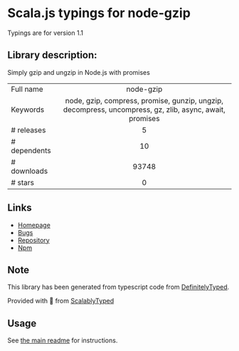 
# Scala.js typings for node-gzip

Typings are for version 1.1

## Library description:
Simply gzip and ungzip in Node.js with promises

|                    |                 |
| ------------------ | :-------------: |
| Full name          | node-gzip |
| Keywords           | node, gzip, compress, promise, gunzip, ungzip, decompress, uncompress, gz, zlib, async, await, promises |
| # releases         | 5 |
| # dependents       | 10 |
| # downloads        | 93748 |
| # stars            | 0 |

## Links
- [Homepage](https://github.com/Rebsos/node-gzip#readme)
- [Bugs](https://github.com/Rebsos/node-gzip/issues)
- [Repository](https://github.com/Rebsos/node-gzip)
- [Npm](https://www.npmjs.com/package/node-gzip)
    


## Note
This library has been generated from typescript code from [DefinitelyTyped](https://definitelytyped.org).

Provided with :purple_heart: from [ScalablyTyped](https://github.com/oyvindberg/ScalablyTyped)

## Usage
See [the main readme](../../readme.md) for instructions.



